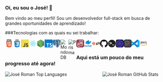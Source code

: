 ### Oi, eu sou o José! 👋

Bem vindo ao meu perfil! Sou um desenvolvedor full-stack em busca de grandes oportunidades de aprendizado!

###Tecnologias com as quais eu sei trabalhar:

<img align="left" alt="HTML5" width="26px" src="https://raw.githubusercontent.com/github/explore/80688e429a7d4ef2fca1e82350fe8e3517d3494d/topics/html/html.png" />
<img align="left" alt="CSS3" width="26px" src="https://raw.githubusercontent.com/github/explore/80688e429a7d4ef2fca1e82350fe8e3517d3494d/topics/css/css.png" />
<img align="left" alt="JavaScript" width="26px" src="https://raw.githubusercontent.com/github/explore/80688e429a7d4ef2fca1e82350fe8e3517d3494d/topics/javascript/javascript.png" />
<img align="left" alt="React" width="26px" src="https://raw.githubusercontent.com/github/explore/80688e429a7d4ef2fca1e82350fe8e3517d3494d/topics/react/react.png" />
<img align="left" alt="Node.js" width="26px" src="https://raw.githubusercontent.com/github/explore/80688e429a7d4ef2fca1e82350fe8e3517d3494d/topics/nodejs/nodejs.png" />
<img align="left" alt="Typescript" width="26px" src="https://raw.githubusercontent.com/github/explore/80688e429a7d4ef2fca1e82350fe8e3517d3494d/topics/typescript/typescript.png" />
<img align="left" alt="Postgresql" width="26px" src="https://raw.githubusercontent.com/github/explore/80688e429a7d4ef2fca1e82350fe8e3517d3494d/topics/postgresql/postgresql.png" />
<img align="left" alt="MondoDB" width="26px" heigth="26px" src="https://cdn.jsdelivr.net/gh/devicons/devicon/icons/mongodb/mongodb-original.svg" />
<img align="left" alt="Prisma" width="26px" src="https://skills.thijs.gg/icons?i=prisma&theme=light" />
<img align="left" alt="Jest" width="26px" src="https://raw.githubusercontent.com/jpb06/jpb06/master/icons/Jest.svg" />
<img align="left" alt="Docker" width="26px" src="https://raw.githubusercontent.com/github/explore/80688e429a7d4ef2fca1e82350fe8e3517d3494d/topics/docker/docker.png" />
<img align="center" alt="AWS" width="26px" src="https://raw.githubusercontent.com/github/explore/80688e429a7d4ef2fca1e82350fe8e3517d3494d/topics/aws/aws.png" />
<img align="left" alt="Git" width="26px" src="https://raw.githubusercontent.com/github/explore/80688e429a7d4ef2fca1e82350fe8e3517d3494d/topics/git/git.png" />
<img align="left" alt="GitHub" width="26px" src="https://raw.githubusercontent.com/github/explore/78df643247d429f6cc873026c0622819ad797942/topics/github/github.png" />
<img align="left" alt="Terminal" width="26px" 
src="https://raw.githubusercontent.com/github/explore/80688e429a7d4ef2fca1e82350fe8e3517d3494d/topics/terminal/terminal.png" />
<img align="left" alt="ESLint" width="26px" heigth="26px" src="https://raw.githubusercontent.com/jpb06/jpb06/master/icons/Eslint-Dark.svg" />
<img align="left" alt="Prettier" width="26px" heigth="26px" src="https://raw.githubusercontent.com/jpb06/jpb06/master/icons/Prettier-Dark.svg" />
<img align="left" alt="Visual Studio Code" width="26px" src="https://raw.githubusercontent.com/github/explore/80688e429a7d4ef2fca1e82350fe8e3517d3494d/topics/visual-studio-code/visual-studio-code.png" />

<br>

### Aqui está um pouco do meu progresso até agora!

<div align="left">
 <img align="right" alt="José Roman GitHub Stats" src="https://github-readme-stats.vercel.app/api?username=RomanJoseph&show_icons=true&hide_border=true&theme=dracula" />

 <img align="left" alt="José Roman Top Languages" src="https://github-readme-stats.vercel.app/api/top-langs/?username=RomanJoseph&hide_border=true&theme=dracula" />
 </div>



